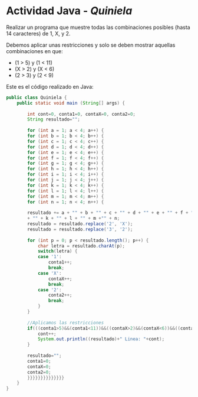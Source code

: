 # Actividad Java - _Quiniela_

Realizar un programa que muestre todas las combinaciones posibles (hasta 14 caracteres) de 1, X, y 2.

Debemos aplicar unas restricciones y solo se deben mostrar aquellas combinaciones en que:

- (1 > 5) y (1 < 11)
- (X > 2) y (X < 6)
- (2 > 3) y (2 < 9)


Este es el código realizado en Java:

```java
public class Quiniela {
	public static void main (String[] args) {
		
		int cont=0, conta1=0, contaX=0, conta2=0;
		String resultado="";
		
		for (int a = 1; a < 4; a++) {
		for (int b = 1; b < 4; b++) {
		for (int c = 1; c < 4; c++) {
		for (int d = 1; d < 4; d++) {
		for (int e = 1; e < 4; e++) {
		for (int f = 1; f < 4; f++) {
		for (int g = 1; g < 4; g++) {
		for (int h = 1; h < 4; h++) {
		for (int i = 1; i < 4; i++) {
		for (int j = 1; j < 4; j++) {
		for (int k = 1; k < 4; k++) {
		for (int l = 1; l < 4; l++) {
		for (int m = 1; m < 4; m++) {
		for (int n = 1; n < 4; n++) {
		
		resultado += a + "" + b + "" + c + "" + d + "" + e + "" + f + "" + g + "" + h + "" + i + "" + j
		+ "" + k + "" + l + "" + m +"" + n;
		resultado = resultado.replace('2', 'X');
		resultado = resultado.replace('3', '2');
		
		for (int p = 0; p < resultado.length(); p++) {
			char letra = resultado.charAt(p);
			switch(letra) {
			case '1':
				conta1++;
				break;
			case 'X':
				contaX++;
				break;
			case '2':
				conta2++;
				break;
			}
		}
		
		//Aplicamos las restricciones
		if(((conta1>5)&&(conta1<11))&&((contaX>2)&&(contaX<6))&&((conta2>3)&&(conta2<9))) {
			cont++;
			System.out.println((resultado)+" Linea: "+cont);
		}
		
		resultado="";
		conta1=0;
		contaX=0;
		conta2=0;
		}}}}}}}}}}}}}}
	}
}
```
